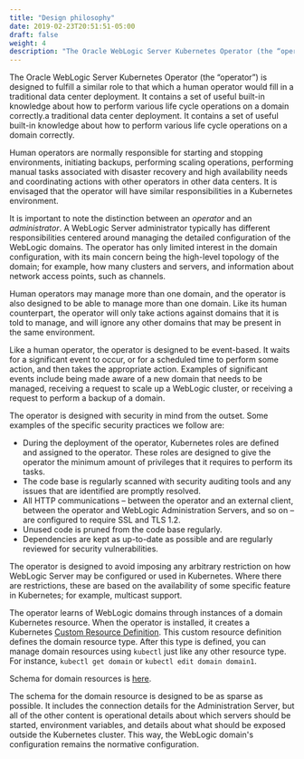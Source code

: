 ```yaml
---
title: "Design philosophy"
date: 2019-02-23T20:51:51-05:00
draft: false
weight: 4
description: "The Oracle WebLogic Server Kubernetes Operator (the “operator”) is designed to fulfill a similar role to that which a human operator would fill in a traditional data center deployment.  It contains a set of useful built-in knowledge about how to perform various life cycle operations on a domain correctly."
---
```


The Oracle WebLogic Server Kubernetes Operator (the “operator”) is designed to fulfill a similar role to that which a human operator would fill in a traditional data center deployment.  It contains a set of useful built-in knowledge about how to perform various life cycle operations on a domain correctly.a traditional data center deployment.  It contains a set of useful built-in knowledge about how to perform various life cycle operations on a domain correctly.

Human operators are normally responsible for starting and stopping environments, initiating backups, performing scaling operations, performing manual tasks associated with disaster recovery and high availability needs and coordinating actions with other operators in other data centers.  It is envisaged that the operator will have similar responsibilities in a Kubernetes environment.

It is important to note the distinction between an *operator* and an *administrator*.  A WebLogic Server administrator typically has different responsibilities centered around managing the detailed configuration of the WebLogic domains.  The operator has only limited interest in the domain configuration, with its main concern being the high-level topology of the domain; for example, how many clusters and servers, and information about network access points, such as channels.

Human operators may manage more than one domain, and the operator is also designed to be able to manage more than one domain.  Like its human counterpart, the operator will only take actions against domains that it is told to manage, and will ignore any other domains that may be present in the same environment.

Like a human operator, the operator is designed to be event-based.  It waits for a significant event to occur, or for a scheduled time to perform some action, and then takes the appropriate action.  Examples of significant events include being made aware of a new domain that needs to be managed, receiving a request to scale up a WebLogic cluster, or receiving a request to perform a backup of a domain.

The operator is designed with security in mind from the outset.  Some examples of the specific security practices we follow are:

*	During the deployment of the operator, Kubernetes roles are defined and assigned to the operator.  These roles are designed to give the operator the minimum amount of privileges that it requires to perform its tasks.
*	The code base is regularly scanned with security auditing tools and any issues that are identified are promptly resolved.
*	All HTTP communications – between the operator and an external client, between the operator and WebLogic Administration Servers, and so on – are configured to require SSL and TLS 1.2.
*	Unused code is pruned from the code base regularly.
*	Dependencies are kept as up-to-date as possible and are regularly reviewed for security vulnerabilities.

The operator is designed to avoid imposing any arbitrary restriction on how WebLogic Server may be configured or used in Kubernetes.  Where there are restrictions, these are based on the availability of some specific feature in Kubernetes; for example, multicast support.

The operator learns of WebLogic domains through instances of a domain Kubernetes resource.  When the operator is installed, it creates a Kubernetes [Custom Resource Definition](https://kubernetes.io/docs/concepts/api-extension/custom-resources/).  This custom resource definition defines the domain resource type.  After this type is defined, you can manage domain resources using `kubectl` just like any other resource type.  For instance, `kubectl get domain` or `kubectl edit domain domain1`.  

Schema for domain resources is [here](https://oracle.github.io/weblogic-kubernetes-operator/domains/Domain.json).

The schema for the domain resource is designed to be as sparse as possible.  It includes the connection details for the Administration Server, but all of the other content is operational details about which servers should be started, environment variables, and details about what should be exposed outside the Kubernetes cluster.  This way, the WebLogic domain's configuration remains the normative configuration.
